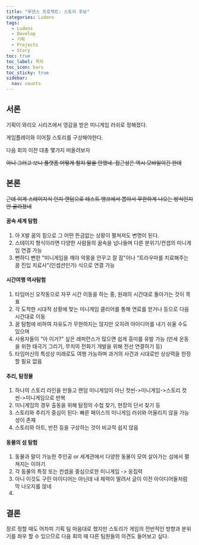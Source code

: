 ```yaml
---
title: "루덴스 프로젝트: 스토리 후보"
categories: Ludens
tags:
  - Ludens
  - Develop
  - 기획
  - Projects
  - Story
toc: true
toc_label: 목차
toc_icon: bars
toc_sticky: true
sidebar:
  nav: counts
---
```

## 서론
기획이 와리오 시리즈에서 영감을 받은 미니게임 러쉬로 정해졌다.

게임플레이와 이어질 스토리를 구상해야한다.

다음 회의 이전 대충 몇가지 떠올려보자

~~아니 그러고 보니 플랫폼 어떻게 할지 말을 안했네. 접근성은 역시 모바일이긴 한데~~
## 본론
~~근데 이게 스테이지식 인지 랜덤으로 테스트 뱅크에서 뽑아서 무한하게 나오는 방식인지 안 골라졌네~~
#### 꿈속 세계 탐험
1. 아 X발 꿈의 힘으로 그 어떤 뜬금없는 상황이 펼쳐져도 변명이 된다.
2. 스테이지 형식이라면 다양한 사람들의 꿈속을 넘나들며 다른 분위기/컨셉의 미니게임 연결 가능
3. 뻔하디 뻔한 "미니게임을 깨야 악몽을 안꾸고 잘 잠"이나 "트라우마를 치료해주는 꿈 진입 치료사"(인셉션인가) 식으로 연결 가능
#### 시간여행 역사탐험
1. 타임머신 오작동으로 자꾸 시간 이동을 하는 중, 원래의 시간대로 돌아가는 것이 목표
2. 각 도착한 시대적 상황에 맞는 미니게임 클리어를 통해 연료를 얻거나 등으로 다음 시간대로 이동
3. 꿈 탐험에 비하여 자유도가 무한하지는 않지만 오히려 아이디어를 내기 쉬울 수도 있으며
4. 사용자들이 "아 이거?" 싶은 레퍼런스가 많으면 쉽게 흥미를 유발 가능 (만세 운동을 위한 태극기 그리기, 무치의 전화기 개발을 위해 전선 연결하기 등)
5. 타임머신의 특성상 미래로도 여행 가능하며 과거의 사건과 시대로만 상상력을 한정할 필요 없음
#### 추리, 탐정물
1. 하나의 스토리 라인을 만들고 랜덤 미니게임이 아닌 컷씬->미니게임->스토리 컷씬->미니게임으로 반복
2. 미니게임의 경우 출동을 위해 탐정의 수첩 찾기, 현장의 단서 찾기 등
3. 스토리와 추리가 중심이 된다: 빠른 페이스의 미니게임 러쉬와 어울리지 않을 가능성이 존재
4. 스토리와 아트, 반전 등을 구상하는 것이 비교적 쉽지 않음
#### 동물의 섬 탐험
1. 동물과 말이 가능한 주인공 or 세계관에서 다양한 동물이 모여 살아가는 섬에서 펼쳐지는 이야기
2. 각 동물의 특징 또는 컨셉을 중심으로한 미니게임 -> 응집력
3. 아니 이것도 구린 아이디어는 아닌데 내 체력이 딸려서 글이 이전 아이디어들처럼 막 나오지를 않네
4. 
## 결론
장르 정할 때도 어차피 기획 팀 마음대로 했지만 스토리가 게임의 전반적인 방향과 분위기를 좌우 할 수 있으므로 다음 회의 때 다른 팀원들의 의견도 들어보고 싶다.